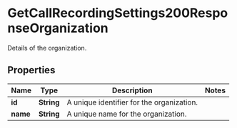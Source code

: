 

# GetCallRecordingSettings200ResponseOrganization

Details of the organization.

## Properties

| Name | Type | Description | Notes |
|------------ | ------------- | ------------- | -------------|
|**id** | **String** | A unique identifier for the organization. |  |
|**name** | **String** | A unique name for the organization. |  |



